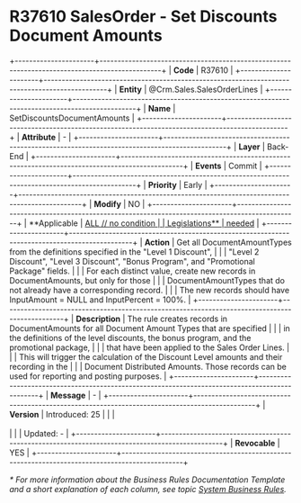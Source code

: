 ﻿---
erp.type: business-rule
erp.entity: Crm.Sales.SalesOrderLines
---

# R37610 SalesOrder - Set Discounts Document Amounts
+----------------------+-----------------------------------------------------------------------------------------------+
| **Code**             | R37610                                                                                        |
+----------------------+-----------------------------------------------------------------------------------------------+
| **Entity**           | @Crm.Sales.SalesOrderLines                                                                    |
+----------------------+-----------------------------------------------------------------------------------------------+
| **Name**             | SetDiscountsDocumentAmounts                                                                   |
+----------------------+-----------------------------------------------------------------------------------------------+
| **Attribute**        | -                                                                                             |
+----------------------+-----------------------------------------------------------------------------------------------+
| **Layer**            | Back-End                                                                                      |
+----------------------+-----------------------------------------------------------------------------------------------+
| **Events**           | Commit                                                                                        |
+----------------------+-----------------------------------------------------------------------------------------------+
| **Priority**         | Early                                                                                         |
+----------------------+-----------------------------------------------------------------------------------------------+
| **Modify**           | NO                                                                                            |
+----------------------+-----------------------------------------------------------------------------------------------+
| **Applicable         | [ALL // no condition                                                                          |
| Legislations**       | needed](xref:applicable-legislations)                                                         |
+----------------------+-----------------------------------------------------------------------------------------------+
| **Action**           |  Get all DocumentAmountTypes from the definitions specified in the "Level 1 Discount",        |
|                      |  "Level 2 Discount", "Level 3 Discount", "Bonus Program", and "Promotional Package" fields.   |
|                      |  For each distinct value, create new records in DocumentAmounts, but only for those           |
|                      |  DocumentAmountTypes that do not already have a corresponding record.                         |
|                      |  The new records should have InputAmount = NULL and InputPercent = 100%.                      |
+----------------------+-----------------------------------------------------------------------------------------------+
| **Description**      | The rule creates records in DocumentAmounts for all Document Amount Types that are specified  |
|                      | in the definitions of the level discounts, the bonus program, and the promotional package,    |
|                      | that have been applied to the Sales Order Lines.                                               |
|                      | This will trigger the calculation of the Discount Level amounts and their recording in the    |
|                      | Document Distributed Amounts. Those records can be used for reporting and posting purposes.   |
+----------------------+-----------------------------------------------------------------------------------------------+
| **Message**          | -                                                                                             |
+----------------------+-----------------------------------------------------------------------------------------------+
| **Version**          | Introduced: 25                                                                                |
|                      | <br/><br/>                                                                                    |
|                      | Updated: -                                                                                    |
+----------------------+-----------------------------------------------------------------------------------------------+
| **Revocable**        | YES                                                                                           |
+----------------------+-----------------------------------------------------------------------------------------------+

*\* For more information about the Business Rules Documentation Template and a short explanation of each column, see
topic [System Business Rules](../templates/template-description-system-business-rules.md).*
